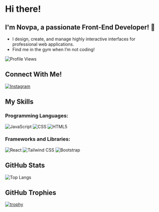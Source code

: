 # Hi there!
## I'm Novpa, a passionate Front-End Developer! 👋

- I design, create, and manage highly interactive interfaces for professional web applications.
- Find me in the gym when I’m not coding!

![Profile Views](https://komarev.com/ghpvc/?username=Novpa&color=brightgreen)

## Connect With Me!
[![Instagram](https://img.shields.io/badge/Instagram-E4405F?style=flat&logo=instagram&logoColor=white)](https://www.instagram.com/novparodriguez/)

## My Skills
### Programming Languages:
![JavaScript](https://img.shields.io/badge/JavaScript-323330?style=flat&logo=javascript&logoColor=F7DF1E)
![CSS](https://img.shields.io/badge/CSS-1572B6?style=flat&logo=css3&logoColor=white)
![HTML5](https://img.shields.io/badge/HTML5-E34F26?style=flat&logo=html5&logoColor=white)

### Frameworks and Libraries:
![React](https://img.shields.io/badge/React-20232A?style=flat&logo=react&logoColor=61DAFB)
![Tailwind CSS](https://img.shields.io/badge/Tailwind_CSS-38B2AC?style=flat&logo=tailwind-css&logoColor=white)
![Bootstrap](https://img.shields.io/badge/Bootstrap-563D7C?style=flat&logo=bootstrap&logoColor=white)

## GitHub Stats
![Top Langs](https://github-readme-stats.vercel.app/api/top-langs/?username=Novpa&layout=compact&theme=radical)

## GitHub Trophies
[![trophy](https://github-profile-trophy.vercel.app/?username=Novpa&theme=onedark)](https://github.com/ryo-ma/github-profile-trophy)
